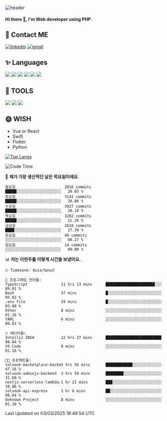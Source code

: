![header](https://capsule-render.vercel.app/api?type=waving&color=auto&height=300&section=header&text=Elin&fontSize=90&animation=twinkling)

#### Hi there 👋, I'm <b>Web developer</b> using PHP. ####

<!--
- 🔭 I’m currently working on Uniwill
- 🌱 I’m currently learning Vue or React or Python.
-->

<!---#### I am PHP developer --->

## 💌 Contact ME ###
[<img src='https://img.shields.io/badge/-EunjiKo-%230A66C2?style=flat-square&logo=LinkedIn&logoColor=white' alt='linkedin'>](https://www.linkedin.com/in/https://www.linkedin.com/in/eunji-ko-00a907164//)  [<img src='https://img.shields.io/badge/-einee214%40gmail.com-%23EA4335?style=flat-square&logo=Gmail&logoColor=white' alt='gmail'>](einee214@gmail.com)  


## ✨ Languages
<img src='https://img.shields.io/badge/-PHP-%23777BB4?style=for-the-badge&logo=PHP&logoColor=white'> <img src='https://img.shields.io/badge/-Laravel-%23FF2D20?style=for-the-badge&logo=Laravel&logoColor=white'> <img src='https://img.shields.io/badge/Jquery-%230769AD?style=for-the-badge&logo=Jquery&logoColor=white'> <img src='https://img.shields.io/badge/CSS3-%231572B6?style=for-the-badge&logo=CSS3&logoColor=white'> <img src='https://img.shields.io/badge/Bootstrap-%237952B3?style=for-the-badge&logo=Bootstrap&logoColor=white' > <img src='https://img.shields.io/badge/MySQL-%234479A1?style=for-the-badge&logo=MySQL&logoColor=white' >

## 🌷 TOOLS
<img src='https://img.shields.io/badge/PHPSTORM-%23000000?style=for-the-badge&logo=PhpStorm&logoColor=white' > <img src='https://img.shields.io/badge/GitLab-%23FCA121?style=for-the-badge&logo=GitLab&logoColor=white' > <img src='https://img.shields.io/badge/GitHub-%23181717?style=for-the-badge&logo=GitHub&logoColor=white'>


## 🌞 WISH
- Vue or React
- Swift
- Flutter
- Python


[![Top Langs](https://github-readme-stats.vercel.app/api/top-langs/?username=ein214&layout=compact)](https://github.com/anuraghazra/github-readme-stats)

<!--START_SECTION:waka-->
![Code Time](http://img.shields.io/badge/Code%20Time-4%2C069%20hrs%207%20mins-blue)

📅 **제가 가장 생산적인 날은 목요일이에요.** 

```text
월요일                      3016 commits        █████░░░░░░░░░░░░░░░░░░░░   20.03 % 
화요일                      3141 commits        █████░░░░░░░░░░░░░░░░░░░░   20.86 % 
수요일                      3027 commits        █████░░░░░░░░░░░░░░░░░░░░   20.10 % 
목요일                      3202 commits        █████░░░░░░░░░░░░░░░░░░░░   21.26 % 
금요일                      2618 commits        ████░░░░░░░░░░░░░░░░░░░░░   17.39 % 
토요일                      40 commits          ░░░░░░░░░░░░░░░░░░░░░░░░░   00.27 % 
일요일                      14 commits          ░░░░░░░░░░░░░░░░░░░░░░░░░   00.09 % 
```


📊 **저는 이번주를 이렇게 시간을 보냈어요.** 

```text
🕑︎ Timezone: Asia/Seoul

💬 프로그래밍 언어들: 
TypeScript               11 hrs 13 mins      ██████████████████████░░░   89.01 % 
Bash                     37 mins             █░░░░░░░░░░░░░░░░░░░░░░░░   05.02 % 
.env file                29 mins             █░░░░░░░░░░░░░░░░░░░░░░░░   03.90 % 
Other                    8 mins              ░░░░░░░░░░░░░░░░░░░░░░░░░   01.16 % 
YAML                     6 mins              ░░░░░░░░░░░░░░░░░░░░░░░░░   00.83 % 

🔥 에디터들: 
IntelliJ IDEA            12 hrs 27 mins      █████████████████████████   98.84 % 
VS Code                  8 mins              ░░░░░░░░░░░░░░░░░░░░░░░░░   01.16 % 

🐱‍💻 프로젝트들: 
solvook-marketplace-backe5 hrs 56 mins       ████████████░░░░░░░░░░░░░   47.16 % 
solvook-adminjs-backend  3 hrs 59 mins       ████████░░░░░░░░░░░░░░░░░   31.60 % 
nestjs-serverless-lambda-1 hr 22 mins        ███░░░░░░░░░░░░░░░░░░░░░░   10.86 % 
solvook-api-express      1 hr 6 mins         ██░░░░░░░░░░░░░░░░░░░░░░░   08.84 % 
Unknown Project          8 mins              ░░░░░░░░░░░░░░░░░░░░░░░░░   01.16 % 
```


 Last Updated on 03/03/2025 18:46:54 UTC
<!--END_SECTION:waka-->

<!---![GitHub stats](https://github-readme-stats.vercel.app/api?username=ein214&show_icons=true&theme=dracula)  --->



